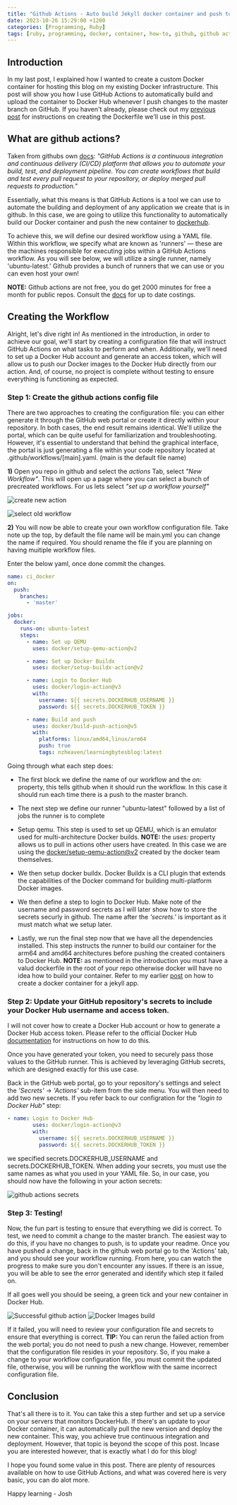 ```yaml
---
title: "Github Actions - Auto build Jekyll docker container and push to Docker Hub"
date: 2023-10-26 15:29:00 +1200
categories: [Programming, Ruby]
tags: [ruby, programming, docker, container, how-to, github, github actions,cicd]     # TAG names should always be lowercase
---
```

## Introduction

In my last post, I explained how I wanted to create a custom Docker container for hosting this blog on my existing Docker infrastructure. This post will show you how I use GitHub Actions to automatically build and upload the container to Docker Hub whenever I push changes to the master branch on GitHub. If you haven't already, please check out my [previous post](/posts/Dockerizing-Jekyll-app/) for instructions on creating the Dockerfile we'll use in this post.

## What are github actions?

Taken from githubs own [docs](https://docs.github.com/en/actions/learn-github-actions/understanding-github-actions): *"GitHub Actions is a continuous integration and continuous delivery (CI/CD) platform that allows you to automate your build, test, and deployment pipeline. You can create workflows that build and test every pull request to your repository, or deploy merged pull requests to production."*

Essentially, what this means is that GitHub Actions is a tool we can use to automate the building and deployment of any application we create that is in github. In this case, we are going to utilize this functionality to automatically build our Docker container and push the new container to [dockerhub](https://hub.docker.com/).

To achieve this, we will define our desired workflow using a YAML file. Within this workflow, we specify what are known as 'runners' — these are the machines responsible for executing jobs within a GitHub Actions workflow. As you will see below, we will utilize a single runner, namely 'ubuntu-latest.' Github provides a bunch of runners that we can use or you can even host your own!

**NOTE:** Github actions are not free, you do get 2000 minutes for free a month for public repos. Consult the [docs](https://docs.github.com/en/billing/managing-billing-for-github-actions/about-billing-for-github-actions) for up to date costings.

## Creating the Workflow

Alright, let's dive right in! As mentioned in the introduction, in order to achieve our goal, we'll start by creating a configuration file that will instruct GitHub Actions on what tasks to perform and when. Additionally, we'll need to set up a Docker Hub account and generate an access token, which will allow us to  push our Docker images to the Docker Hub directly from our action. And, of course, no project is complete without testing to ensure everything is functioning as expected.

### Step 1: Create the github actions config file

There are two approaches to creating the configuration file: you can either generate it through the GitHub web portal or create it directly within your repository. In both cases, the end result remains identical. We'll utilize the portal, which can be quite useful for familiarization and troubleshooting. However, it's essential to understand that behind the graphical interface, the portal is just generating a file within your code repository located at .github/workflows/[main].yaml. (main is the default file name)

**1)** Open you repo in github and select the *actions* Tab, select *"New Workflow"*. This will open up a page where you can select a bunch of precreated workflows. For us lets select *"set up a workflow yourself"*

![create new action](/assets/images/2023/github_actions_new_Action.png)

![select old workflow](/assets/images/2023/github_actions_select_new_workflow.png)

**2)** You will now be able to create your own workflow configuration file. Take note up the top, by default the file name will be main.yml you can change the name if required. You should rename the file if you are planning on having muitiple workflow files.

Enter the below yaml, once done commit the changes.

```yaml
name: ci_docker
on:
  push:
    branches:
      - 'master'

jobs:
  docker:
    runs-on: ubuntu-latest
    steps:
      - name: Set up QEMU
        uses: docker/setup-qemu-action@v2

      - name: Set up Docker Buildx
        uses: docker/setup-buildx-action@v2

      - name: Login to Docker Hub
        uses: docker/login-action@v3
        with:
          username: ${{ secrets.DOCKERHUB_USERNAME }}
          password: ${{ secrets.DOCKERHUB_TOKEN }}

      - name: Build and push
        uses: docker/build-push-action@v5
        with:
          platforms: linux/amd64,linux/arm64
          push: true
          tags: nzheaven/learningbytesblog:latest
```
Going through what each step does:

- The first block we define the name of our workflow and the *on:* property, this tells github when it should run the workflow. In this case it should run each time there is a push to the master branch.

- The next step we define our runner "ubuntu-latest" followed by a list of jobs the runner is to complete

- Setup qemu. This step is used to set up QEMU, which is an emulator used for multi-architecture Docker builds. **NOTE:** the *uses:* property allows us to pull in  actions other users have created. In this case we are using the [docker/setup-qemu-action@v2](https://github.com/docker/setup-qemu-action) created by the docker team themselves.

- We then setup docker buildx. Docker Buildx is a CLI plugin that extends the capabilities of the Docker command for building multi-platform Docker images.

- We then define a step to login to Docker Hub. Make note of the username and password secrets as I will later show how to store the secrets securly in github. The name after the *'secrets.'* is important as it must match what we setup later.

- Lastly, we run the final step now that we have all the dependencies installed. This step instructs the runner to build our container for the arm64 and amd64 architectures before pushing the created containers to Docker Hub. **NOTE:** as mentioned in the introduction you must have a valud dockerfile in the root of your repo otherwise docker will have no idea how to build your container. Refer to my earlier [post](/posts/Dockerizing-Jekyll-app/) on how to create a docker container for a jekyll app. 

### Step 2: Update your GitHub repository's secrets to include your Docker Hub username and access token.

I will not cover how to create a Docker Hub account or how to generate a Docker Hub access token. Please refer to the official Docker Hub [documentation](https://docs.docker.com/security/for-developers/access-tokens/) for instructions on how to do this.

Once you have generated your token, you need to securely pass those values to the GitHub runner. This is achieved by leveraging GitHub secrets, which are designed exactly for this use case.

Back in the GitHub web portal, go to your repository's settings and select the *'Secrets'* -> *'Actions'* sub-item from the side menu. You will then need to add two new secrets. If you refer back to our configration for the *"login to Docker Hub"* step:

```yaml
- name: Login to Docker Hub
        uses: docker/login-action@v3
        with:
          username: ${{ secrets.DOCKERHUB_USERNAME }}
          password: ${{ secrets.DOCKERHUB_TOKEN }}
```

we specified secrets.DOCKERHUB_USERNAME and secrets.DOCKERHUB_TOKEN. When adding your secrets, you must use the same names as what you used in your YAML file. So, in our case, you should now have the following in your action secrets:

![github actions secrets](/assets/images/2023/github_actions_secrets.png)

### Step 3: Testing!

Now, the fun part is testing to ensure that everything we did is correct. To test, we need to commit a change to the master branch. The easiest way to do this, if you have no changes to push, is to update your readme. Once you have pushed a change, back in the github web portal go to the 'Actions' tab, and you should see your workflow running. From here, you can watch the progress to make sure you don't encounter any issues. If there is an issue, you will be able to see the error generated and identify which step it failed on.

If all goes well you should be seeing, a green tick and your new container in Docker Hub.

![Successful github action](/assets/images/2023/github_actions_successful.png)
![Docker Images build](/assets/images/2023/github_action_docker_images_build.png)

If it failed, you will need to review your configuration file and secrets to ensure that everything is correct. **TIP:** You can rerun the failed action from the web portal; you do not need to push a new change. However, remember that the configuration file resides in your repository. So, if you make a change to your workflow configuration file, you must commit the updated file, otherwise, you will be running the workflow with the same incorrect configuration file.

## Conclusion
That's all there is to it. You can take this a step further and set up a service on your servers that monitors DockerHub. If there's an update to your Docker container, it can automatically pull the new version and deploy the new container. This way, you achieve true continuous integration and deployment. However, that topic is beyond the scope of this post. Incase you are interested however, that is exactly what I do for this blog!

I hope you found some value in this post. There are plenty of resources available on how to use GitHub Actions, and what was covered here is very basic, you can do alot more.  

Happy learning - Josh